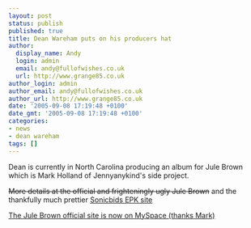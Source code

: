 ```yaml
---
layout: post
status: publish
published: true
title: Dean Wareham puts on his producers hat
author:
  display_name: Andy
  login: admin
  email: andy@fullofwishes.co.uk
  url: http://www.grange85.co.uk
author_login: admin
author_email: andy@fullofwishes.co.uk
author_url: http://www.grange85.co.uk
date: '2005-09-08 17:19:48 +0100'
date_gmt: '2005-09-08 17:19:48 +0100'
categories:
- news
- dean wareham
tags: []
---
```

<p>Dean is currently in North Carolina producing an album for Jule Brown which is Mark Holland of Jennyanykind's side project.</p>
<p><del datetime="2008-07-28T16:04:08+00:00">More details at the official and frighteningly ugly <span class="removed_link" title="http://www.julebrown.org/">Jule Brown</span></del> and the thankfully much prettier <a href="http://www.sonicbids.com/epk/epk.asp?epk_id=12932">Sonicbids EPK site</a></p>
<p><ins datetime="2008-07-28T16:04:08+00:00">The Jule Brown official site is <a href="http://www.myspace.com/julebrown">now on MySpace</a> (thanks Mark)</ins></p>
